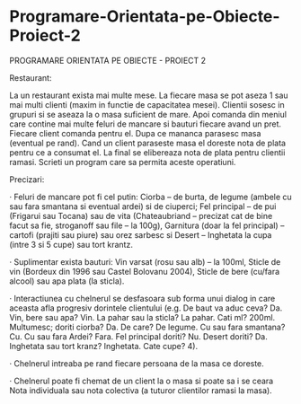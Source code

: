 # Programare-Orientata-pe-Obiecte-Proiect-2
PROGRAMARE ORIENTATA PE OBIECTE - PROIECT 2

Restaurant: 

La un restaurant exista mai multe mese. La fiecare masa se pot aseza 1 sau mai multi clienti (maxim in functie de capacitatea mesei). Clientii sosesc in grupuri si se aseaza la o masa suficient de mare. Apoi comanda din meniul care contine mai multe feluri de mancare si bauturi fiecare avand un pret. Fiecare client comanda pentru el. Dupa ce mananca parasesc masa (eventual pe rand). Cand un client paraseste masa el doreste nota de plata pentru ce a consumat el. La final se elibereaza nota de plata pentru clientii ramasi. Scrieti un program care sa permita aceste operatiuni.

Precizari:

· Feluri de mancare pot fi cel putin: Ciorba – de burta, de legume (ambele cu sau fara smantana si eventual ardei) si de ciuperci; Fel principal – de pui (Frigarui sau Tocana) sau de vita (Chateaubriand – precizat cat de bine facut sa fie, stroganoff sau file – la 100g), Garnitura (doar la fel principal) – cartofi (prajiti sau piure) sau orez sarbesc si Desert – Inghetata la cupa (intre 3 si 5 cupe) sau tort krantz.

· Suplimentar exista bauturi: Vin varsat (rosu sau alb) – la 100ml, Sticle de vin (Bordeux din 1996 sau Castel Bolovanu 2004), Sticle de bere (cu/fara alcool) sau apa plata (la sticla).

· Interactiunea cu chelnerul se desfasoara sub forma unui dialog in care aceasta afla progresiv dorintele clientului (e.g. De baut va aduc ceva? Da. Vin, bere sau apa? Vin. La pahar sau la sticla? La pahar. Cati ml? 200ml. Multumesc; doriti ciorba? Da. De care? De legume. Cu sau fara smantana? Cu. Cu sau fara Ardei? Fara. Fel principal doriti? Nu. Desert doriti? Da. Inghetata sau tort kranz? Inghetata. Cate cupe? 4).

· Chelnerul intreaba pe rand fiecare persoana de la masa ce doreste.

· Chelnerul poate fi chemat de un client la o masa si poate sa i se ceara Nota individuala sau nota colectiva (a tuturor clientilor ramasi la masa).
